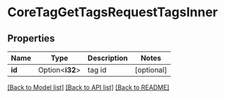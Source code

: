 # CoreTagGetTagsRequestTagsInner

## Properties

Name | Type | Description | Notes
------------ | ------------- | ------------- | -------------
**id** | Option<**i32**> | tag id | [optional]

[[Back to Model list]](../README.md#documentation-for-models) [[Back to API list]](../README.md#documentation-for-api-endpoints) [[Back to README]](../README.md)


